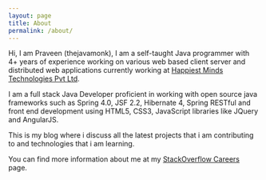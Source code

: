 ```yaml
---
layout: page
title: About
permalink: /about/
---
```


Hi, I am Praveen (thejavamonk), I am a self-taught Java programmer with 4+ years of experience working on various web based client server and distributed web applications currently working at [Happiest Minds Technologies Pvt Ltd](http://www.happiestminds.com/).

I am a full stack Java Developer proficient in working with open source java frameworks such as Spring 4.0, JSF 2.2, Hibernate 4, Spring RESTful and front end development using HTML5, CSS3, JavaScript libraries like JQuery and AngularJS.

This is my blog where i discuss all the latest projects that i am contributing to and technologies that i am learning.

You can find more information about me at my [StackOverflow Careers](http://stackoverflow.com/cv/praveen-kumar-186552) page.
